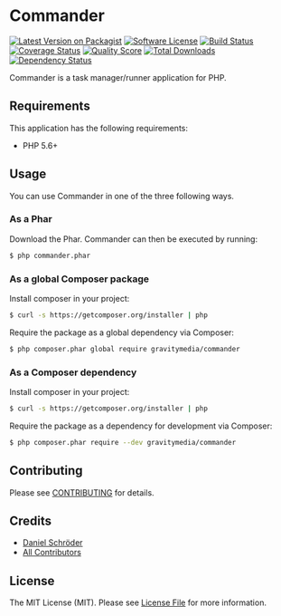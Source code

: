 # Commander

[![Latest Version on Packagist](https://img.shields.io/packagist/v/gravitymedia/commander.svg)](https://packagist.org/packages/gravitymedia/commander)
[![Software License](https://img.shields.io/packagist/l/gravitymedia/commander.svg)](LICENSE.md)
[![Build Status](https://img.shields.io/travis/GravityMedia/Commander.svg)](https://travis-ci.org/GravityMedia/Commander)
[![Coverage Status](https://img.shields.io/scrutinizer/coverage/g/GravityMedia/Commander.svg)](https://scrutinizer-ci.com/g/GravityMedia/Commander/code-structure)
[![Quality Score](https://img.shields.io/scrutinizer/g/GravityMedia/Commander.svg)](https://scrutinizer-ci.com/g/GravityMedia/Commander)
[![Total Downloads](https://img.shields.io/packagist/dt/gravitymedia/commander.svg)](https://packagist.org/packages/gravitymedia/commander)
[![Dependency Status](https://img.shields.io/versioneye/d/php/gravitymedia:commander.svg)](https://www.versioneye.com/user/projects/57605b3d49310500437fb418)

Commander is a task manager/runner application for PHP.

## Requirements

This application has the following requirements:

- PHP 5.6+

## Usage

You can use Commander in one of the three following ways.

### As a Phar

Download the Phar. Commander can then be executed by running:

``` bash
$ php commander.phar
```

### As a global Composer package

Install composer in your project:

``` bash
$ curl -s https://getcomposer.org/installer | php
```

Require the package as a global dependency via Composer:

``` bash
$ php composer.phar global require gravitymedia/commander
```

### As a Composer dependency

Install composer in your project:

``` bash
$ curl -s https://getcomposer.org/installer | php
```

Require the package as a dependency for development via Composer:

``` bash
$ php composer.phar require --dev gravitymedia/commander
```

## Contributing

Please see [CONTRIBUTING](CONTRIBUTING.md) for details.

## Credits

- [Daniel Schröder](https://github.com/pCoLaSD)
- [All Contributors](../../contributors)

## License

The MIT License (MIT). Please see [License File](LICENSE.md) for more information.
